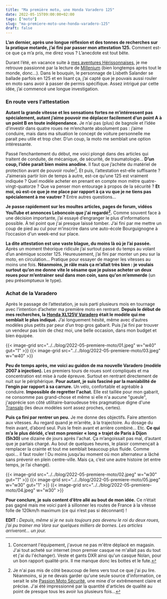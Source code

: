 ```yaml
---
title: "Ma première moto, une Honda Varadero 125"
date: 2022-05-15T09:00:00+02:00
tags: ["moto"]
slug: "ma-premiere-moto-une-honda-varadero-125"
draft: false
---
```


**L’an dernier, après une longue réflexion et des tonnes de recherches sur la pratique motarde, j’ai fini par passer mon attestation 125.** Comment est-ce que ça m’a pris, me direz vous ? L’anecdote est tout bête.

Durant l’été, en vacance suite à [mes aventures Hérissonnaises](https://lucamailhol.com/2021/08/un-long-metrage-en-deux-semaines-retour-a-herisson/), je me retrouve passionné par la lecture de [Millenium](https://fr.wikipedia.org/wiki/Millénium_(série_littéraire)) (bien longtemps après tout le monde, donc…). Dans le bouquin, le personnage de Lisbeth Salander se ballade parfois en 125 et en lisant ça, j’ai capté que je pouvais aussi rouler en moto sans avoir à passer de permis spécifique. Assez intrigué par cette idée, j’ai commencé une longue investigation.

### En route vers l'attestation

**Autant la grande vitesse et les sensations fortes ne m’intéressent pas spécialement, autant j’aime pouvoir me déplacer  facilement d’un point A à un point B en toute indépendance.** Je n’ai pas (plus) de bagnole et l’idée d’investir dans quatre roues ne m’enchante absolument pas : j’aime conduire, mais dans ma situation le concept de voiture personnelle me parait peu utile et trop cher. D’un coup, la moto me semblait une option intéressante.

Passé l’enchantement du début, me voici plongé dans des articles qui traitent de conduite, de mécanique, de sécurité, de traumatologie… **D’un coup, l’idée parait bien moins anodine.** Il faut que j’achète du matériel de protection avant de pouvoir rouler[^1]. Et puis, l’attestation est-elle suffisante ? J’aimerais partir loin de temps à autre, est-ce qu’une 125 est vraiment indiquée ? Quel modèle acheter en prenant en compte mon mètre quatre-vingt-quatorze ? Que va penser mon entourage à propos de la sécurité ? **Et moi, où est-ce que je me place par rapport à ça vu que je ne tiens pas spécialement à me vautrer ?** Entre autres questions...

**Je passe rapidement sur les moultes articles, pages de forum, vidéos YouTube et annonces Leboncoin que j'ai regardé[^2].** Comme souvent face à une décision importante, j’ai essayé d’engranger le plus d’informations possible. À tel point que j'ai presque laissé tomber. J’ai fini par me mettre un coup de pied au cul pour m’inscrire dans une auto-école Bourguignogne à l’occasion d'un week-end sur place.

**La dite attestation est une vaste blague, du moins là où je l’ai passée.** Après un moment théorique ridicule j’ai surtout passé du temps au volant d’un anémique scooter 125. Heureusement, j’ai fini par monter un peu sur la moto, en circulation… Pratique pour essayer de magner les vitesses au moins une fois. **Néanmoins, je râle mais ça m’allait très bien : je voulais surtout qu’on me donne vite le sésame que je puisse acheter un deux roues pour m’entrainer seul dans mon coin, sans qu'on m’emmerde** (un peu présomptueux le type).

### Achat de la Varadero

Après le passage de l’attestation, je suis parti plusieurs mois en tournage avec l’intention d’acheter ma première moto en rentrant. **Depuis le début de mes recherches, la [Honda XL125V Varadero](https://fr.wikipedia.org/wiki/Honda_XL125V_Varadero) était le modèle qui me semblait le plus indiqué.** J’ai longuement hésité, même avec d’autres modèles plus petits par peur d’un trop gros gabarit. Puis j’ai fini par trouver un vendeur pas loin de chez moi, une belle occasion, dans mon budget et bien équipée.

{{< image-grid src="../../blog/2022-05-premiere-moto/01.jpeg" w="w40" gut="1" >}}
{{< image-grid src="../../blog/2022-05-premiere-moto/03.jpeg" w="w40" >}}

**Peu de temps après, me voici au guidon de ma nouvelle Varadero (modèle 2007 à injection).** Les premiers tours de roues sont compliqués et ma concentration est mise à rude épreuve. Surtout en rentrant directement de nuit sur le périphérique. **Pour autant, je suis fasciné par la maniabilité de l’engin par rapport à sa carrure.** Un vélo, confortable et agréable à conduire. **Impossible de regretter l'achat.** Elle est taillée pour mon gabarit, ne consomme pas grand-chose et même si elle n'a aucune "gueule", j'apprécie son côté utilitaire-baroudeuse très pragmatique digne d'une [Transalp](https://fr.wikipedia.org/wiki/Honda_Transalp) (les deux modèles sont assez proches, certes).

**Puis ça fini par rentrer un peu.** Je me donne des objectifs. Faire attention aux vitesses. Au regard quand je m’arrête, à la trajectoire. Au dosage du frein avant, d’abord seul. Puis le frein avant et arrière combiné... Etc. **Ce qui m’a le plus déridé, c’est mon premier « long » trajet de Paris à Dijon (5h30)** une dizaine de jours après l'achat. Ça m’angoissait pas mal, d’autant que je partais chargé. Au bout de quelques heures, le plaisir commençait à remplacer la crainte et tout me semblait beaucoup plus fluide. Comme quoi… il faut rouler ! Du moins jusqu’au moment où mon alternateur a lâché sans prévenir en plein centre-ville. Mais ça, c’est une autre histoire (et entre temps, je l’ai changé).

{{< image-grid src="../../blog/2022-05-premiere-moto/02.jpeg" w="w30" gut="1" >}}
{{< image-grid src="../../blog/2022-05-premiere-moto/05.jpeg" w="w30" gut="1" >}}
{{< image-grid src="../../blog/2022-05-premiere-moto/04.jpeg" w="w30" >}}

**Pour conclure, je suis content d’être allé au bout de mon idée.** Ce n’était pas gagné mais me voici paré à sillonner les routes de France à la vitesse folle de 120km/h maximum (ce qui n’est pas si déconnant) !

**EDIT :** *Depuis, même si je ne suis toujours pas devenu le roi du deux roues, j’ai pu trainer ma Vara sur quelques milliers de bornes. Les articles arriveront… un jour.*

[^1]: Concernant l'équipement, j'avoue ne pas m'être déplacé en magasin. J'ai tout acheté sur internet (mon premier casque ne m'allait pas du tout et j'ai du l'échanger). Veste et gants DXR ainsi qu'un casque Nolan, pour un bon rapport qualité-prix. Il me manque donc les bottes et le fute.

[^2]: Je n'ai pas mis de côté beaucoup de liens vers tout ce que j'ai pu lire. Néanmoins, si je ne devais garder qu'une seule source d'information, ce serait le site [Passion Moto Sécurité](https://moto-securite.fr), une mine d'or extrêmement claire et précise. J'ai été impressionné par la quantité d'articles de qualité au point de presque tous les avoir lus plusieurs fois...
